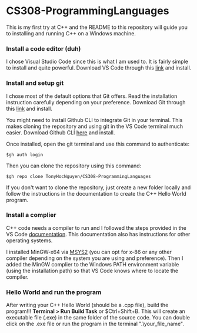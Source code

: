 # CS308-ProgrammingLanguages

This is my first try at C++ and the README to this repository will guide you to installing and running C++ on a Windows machine.

### Install a code editor (duh)

I chose Visual Studio Code since this is what I am used to. It is fairly simple to install and quite powerful. Download VS Code through this [link](https://code.visualstudio.com/download) and install.

### Install and setup git

I chose most of the default options that Git offers. Read the installation instruction carefully depending on your preference. Download Git through this [link](https://git-scm.com/downloads) and install.

You might need to install Github CLI to integrate Git in your terminal. This makes cloning the repository and using git in the VS Code terminal much easier. Download Github CLI [here](https://git-scm.com/downloads) and install.

Once installed, open the git terminal and use this command to authenticate:

    $gh auth login

Then you can clone the repository using this command:

    $gh repo clone TonyHocNguyen/CS308-ProgrammingLanguages

If you don't want to clone the repository, just create a new folder locally and follow the instructions in the documentation to create the C++ Hello World program.  

### Install a complier

C++ code needs a compiler to run and I followed the steps provided in the VS Code [documentation](https://code.visualstudio.com/docs/languages/cpp). This documentation also has instructions for other operating systems.

I installed MinGW-x64 via [MSYS2](https://www.msys2.org/) (you can opt for x-86 or any other compiler depending on the system you are using and preference). Then I added the MinGW complier to the Windows PATH environment variable (using the installation path) so that VS Code knows where to locate the compiler.

### Hello World and run the program

After writing your C++ Hello World (should be a .cpp file), build the program!!! **Terminal > Run Build Task** or $Ctrl+Shift+B. This will create an executable file (.exe) in the same folder of the source code. You can double click on the .exe file or run the program in the terminal ".\your_file_name".
